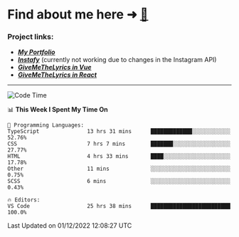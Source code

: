 # Find about me here ➜ [🧑](https://pauabella.dev)

### Project links:
- ***[My Portfolio](https://pauabella.dev)***
- ***[Instafy](https://instafy.me)*** (currently not working due to changes in the Instagram API)
- ***[GiveMeTheLyrics in Vue](https://lyrics.pauabella.dev)***
- ***[GiveMeTheLyrics in React](https://pauabella.dev/GiveMeTheLyrics)***

---
<!--START_SECTION:waka-->
![Code Time](http://img.shields.io/badge/Code%20Time-1%2C701%20hrs%2054%20mins-blue)

📊 **This Week I Spent My Time On** 

```text
💬 Programming Languages: 
TypeScript               13 hrs 31 mins      █████████████░░░░░░░░░░░░   52.76% 
CSS                      7 hrs 7 mins        ███████░░░░░░░░░░░░░░░░░░   27.77% 
HTML                     4 hrs 33 mins       ████░░░░░░░░░░░░░░░░░░░░░   17.78% 
Other                    11 mins             ░░░░░░░░░░░░░░░░░░░░░░░░░   0.75% 
SCSS                     6 mins              ░░░░░░░░░░░░░░░░░░░░░░░░░   0.43%

🔥 Editors: 
VS Code                  25 hrs 38 mins      █████████████████████████   100.0%

```


 Last Updated on 01/12/2022 12:08:27 UTC
<!--END_SECTION:waka-->

